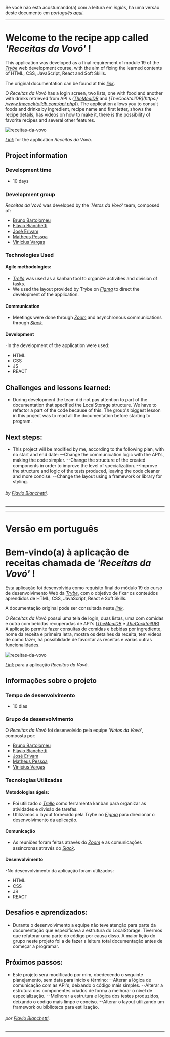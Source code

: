Se você não está acostumando(a) com a leitura em _inglês_, há uma versão deste documento em _português [aqui](#versão-em-português)_.

---

# Welcome to the recipe app called _'Receitas da Vovó'_ !

This application was developed as a final requirement of module 19 of the _[Trybe](https://www.betrybe.com/)_ web development course, with the aim of fixing the learned contents of HTML, CSS, JavaScript, React and Soft Skills.

The original documentation can be found at this _[link](https://github.com/tryber/sd-015-b-project-recipes-app/)_.

O _Receitas da Vovó_ has a login screen, two lists, one with food and another with drinks retrieved from API's (_[TheMealDB](https://www.themealdb.com/)_ and _[TheCocktailDB](https:/ /www.thecocktaildb.com/api.php)_). The application allows you to consult foods and drinks by ingredient, recipe name and first letter, shows the recipe details, has videos on how to make it, there is the possibility of favorite recipes and several other features.

![receitas-da-vovo](https://docs.google.com/uc?id=1qlezNmmBXPu4NUvKmnmyve3v_iDgXzMO)

_[Link](https://github.com/tryber/sd-015-b-project-recipes-app/)_ for the application _Receitas da Vovó_.


## Project information

### Development time
- 10 days

### Development group
_Receitas da Vovó_ was developed by the _'Netos da Vovó'_ team, composed of:

- [Bruno Bartolomeu](https://github.com/BrunoCBart)
- [Flávio Bianchetti](https://github.com/flavio-bianchetti)
- [José Erivam](https://github.com/erivamjr)
- [Matheus Pessoa](https://github.com/matt-pessoa)
- [Vinicius Vargas](https://github.com/vvargas17)


### Technologies Used
#### Agile methodologies:
- _[Trello](https://trello.com/)_ was used as a kanban tool to organize activities and division of tasks.
- We used the layout provided by Trybe on _[Figma](https://www.figma.com/)_ to direct the development of the application.

#### Communication
- Meetings were done through _[Zoom](https://zoom.us/)_ and asynchronous communications through _[Slack](https://slack.com)_.

#### Development
-In the development of the application were used:

- HTML
- CSS
- JS
- REACT

## Challenges and lessons learned:
- During development the team did not pay attention to part of the documentation that specified the LocalStorage structure. We have to refactor a part of the code because of this. The group's biggest lesson in this project was to read all the documentation before starting to program.
 
## Next steps:
- This project will be modified by me, according to the following plan, with no start and end date:
--Change the communication logic with the API's, making the code simpler.
--Change the structure of the created components in order to improve the level of specialization.
--Improve the structure and logic of the tests produced, leaving the code cleaner and more concise.
--Change the layout using a framework or library for styling.

###### by _[Flavio Bianchetti](https://github.com/flavio-bianchetti)_.
---

---
# Versão em português


# Bem-vindo(a) à aplicação de receitas chamada de _'Receitas da Vovó'_ !

Esta aplicação foi desenvolvida como requisito final do módulo 19 do curso de desenvolvimento Web da _[Trybe](https://www.betrybe.com/)_, com o objetivo de fixar os conteúdos aprendidos de HTML, CSS, JavaScript, React e Soft Skills.

A documentação original pode ser consultada neste _[link](https://github.com/tryber/sd-015-b-project-recipes-app/)_.

O _Receitas da Vovó_ possui uma tela de login, duas listas, uma com comidas e outra com bebidas recuperadas de API's (_[TheMealDB](https://www.themealdb.com/)_ e _[TheCocktailDB](https://www.thecocktaildb.com/api.php)_). A aplicação permite fazer consultas de comidas e bebidas por ingrediente, nome da receita e primeira letra, mostra os detalhes da receita, tem vídeos de como fazer, há possiblidade de favoritar as receitas e várias outras funcionalidades.

![receitas-da-vovo](https://docs.google.com/uc?id=1qlezNmmBXPu4NUvKmnmyve3v_iDgXzMO)

_[Link](https://github.com/tryber/sd-015-b-project-recipes-app/)_ para a aplicação _Receitas da Vovó_.


## Informações sobre o projeto

### Tempo de desenvolvimento
- 10 dias

### Grupo de desenvolvimento
O _Receitas da Vovó_ foi desenvolvido pela equipe _'Netos da Vovó'_, composta por:

- [Bruno Bartolomeu](https://github.com/BrunoCBart)
- [Flávio Bianchetti](https://github.com/flavio-bianchetti)
- [José Erivam](https://github.com/erivamjr)
- [Matheus Pessoa](https://github.com/matt-pessoa)
- [Vinicius Vargas](https://github.com/vvargas17)


### Tecnologias Utilizadas
#### Metodologias ágeis:
- Foi utilizado o _[Trello](https://trello.com/)_ como ferramenta kanban para organizar as atividades e divisão de tarefas.
- Utilizamos o layout fornecido pela Trybe no _[Figma](https://www.figma.com/)_ para direcionar o desenvolvimento da aplicação. 

#### Comunicação
- As reuniões foram feitas através do _[Zoom](https://zoom.us/)_ e as comunicações assíncronas através do _[Slack](https://slack.com)_.

#### Desenvolvimento
-No desenvolvimento da aplicação foram utilizados:

- HTML
- CSS
- JS
- REACT

## Desafios e aprendizados:
- Durante o desenvolvimento a equipe não teve atenção para parte da documentação que especificava a estrutura do LocalStorage. Tivermos que refatorar uma parte do código por causa disso. A maior lição do grupo neste projeto foi a de fazer a leitura total documentação antes de começar a programar.
 
## Próximos passos:
- Este projeto será modificado por mim, obedecendo o seguinte planejamento, sem data para início e término:
--Alterar a lógica de comunicação com as API's, deixando o código mais simples.
--Alterar a estrutura dos componentes criados de forma a melhorar o nível de especialização.
--Melhorar a estrutura e lógica dos testes produzidos, deixando o código mais limpo e conciso.
--Alterar o layout utilizando um framework ou biblioteca para estilização.

###### por _[Flavio Bianchetti](https://github.com/flavio-bianchetti)_.
---